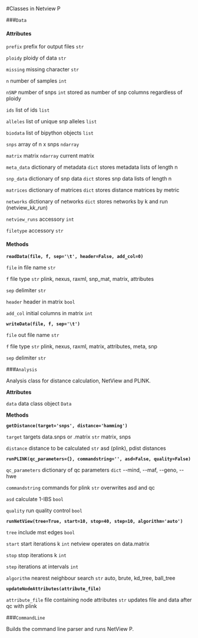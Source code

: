 #Classes in Netview P

###`Data`


#### Attributes

`prefix`    prefix for output files       `str`

`ploidy`    ploidy of data                `str`

`missing`   missing character             `str`

`n`         number of samples             `int`

`nSNP`      number of snps                `int`         stored as number of snp columns regardless of ploidy

`ids`       list of ids                   `list`

`alleles`   list of unique snp alleles    `list`

`biodata`   list of bipython objects      `list`

`snps`      array of n x snps             `ndarray`

`matrix`    matrix                        `ndarray`     current matrix

`meta_data` dictionary of metadata        `dict`        stores metadata lists of length n

`snp_data`  dictionary of snp data        `dict`        stores snp data lists of length n

`matrices`  dictionary of matrices        `dict`        stores distance matrices by metric

`networks`  dictionary of networks        `dict`        stores networks by k and run (netview_k*k*_*run*)

`netview_runs`            accessory       `int`

`filetype`                accessory       `str`

#### Methods

**`readData(file, f, sep='\t', header=False, add_col=0)`**

`file`      in file name                `str`

`f`         file type                   `str`           plink, nexus, raxml, snp_mat, matrix, attributes

`sep`       delimiter                   `str`

`header`    header in matrix            `bool`

`add_col`   initial columns in matrix   `int`


**`writeData(file, f, sep='\t')`**

`file`      out file name                 `str`

`f`         file type                     `str`         plink, nexus, raxml, matrix, attributes, meta, snp

`sep`       delimiter                     `str`

###`Analysis`

Analysis class for distance calculation, NetView and PLINK.

**Attributes**

`data`      data class object             `Data`

**Methods**

**`getDistance(target='snps', distance='hamming')`**

`target`    targets data.snps or .matrix  `str`         matrix, snps

`distance`  distance to be calculated     `str`         asd (plink), pdist distances

**`runPLINK(qc_parameters={}, commandstring='', asd=False, quality=False)`**

`qc_parameters`  dictionary of qc parameters  `dict`    --mind, --maf, --geno, --hwe

`commandstring`  commands for plink           `str`     overwrites asd and qc

`asd`            calculate 1-IBS              `bool`    

`quality`        run  quality control         `bool`

**`runNetView(tree=True, start=10, stop=40, step=10, algorithm='auto')`**

`tree`           include mst edges            `bool`

`start`          start iterations k           `int`     netview operates on data.matrix

`stop`           stop iterations k            `int`

`step`           iterations at intervals      `int`

`algorithm`      nearest neighbour search     `str`     auto, brute, kd_tree, ball_tree


**`updateNodeAttributes(attribute_file)`**

`attribute_file`  file containing node attributes `str`   updates file and data after qc with plink

###`CommandLine`

Builds the command line parser and runs NetView P.
